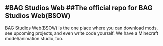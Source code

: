 #BAG Studios Web
##The official repo for BAG Studios Web(BSOW)
---
BAG Studios Web(BSOW) is the one place where you can download mods, see upcoming projects, and even write code yourself. We have a Minecraft model/animation studio, too.
